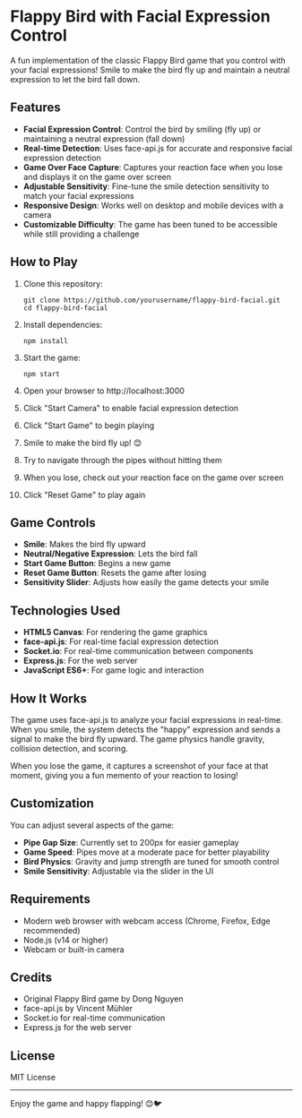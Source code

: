 # Flappy Bird with Facial Expression Control

A fun implementation of the classic Flappy Bird game that you control with your facial expressions! Smile to make the bird fly up and maintain a neutral expression to let the bird fall down.

## Features

- **Facial Expression Control**: Control the bird by smiling (fly up) or maintaining a neutral expression (fall down)
- **Real-time Detection**: Uses face-api.js for accurate and responsive facial expression detection
- **Game Over Face Capture**: Captures your reaction face when you lose and displays it on the game over screen
- **Adjustable Sensitivity**: Fine-tune the smile detection sensitivity to match your facial expressions
- **Responsive Design**: Works well on desktop and mobile devices with a camera
- **Customizable Difficulty**: The game has been tuned to be accessible while still providing a challenge

## How to Play

1. Clone this repository:
   ```
   git clone https://github.com/yourusername/flappy-bird-facial.git
   cd flappy-bird-facial
   ```

2. Install dependencies:
   ```
   npm install
   ```

3. Start the game:
   ```
   npm start
   ```

4. Open your browser to http://localhost:3000

5. Click "Start Camera" to enable facial expression detection

6. Click "Start Game" to begin playing

7. Smile to make the bird fly up! 😊

8. Try to navigate through the pipes without hitting them

9. When you lose, check out your reaction face on the game over screen

10. Click "Reset Game" to play again

## Game Controls

- **Smile**: Makes the bird fly upward
- **Neutral/Negative Expression**: Lets the bird fall
- **Start Game Button**: Begins a new game
- **Reset Game Button**: Resets the game after losing
- **Sensitivity Slider**: Adjusts how easily the game detects your smile

## Technologies Used

- **HTML5 Canvas**: For rendering the game graphics
- **face-api.js**: For real-time facial expression detection
- **Socket.io**: For real-time communication between components
- **Express.js**: For the web server
- **JavaScript ES6+**: For game logic and interaction

## How It Works

The game uses face-api.js to analyze your facial expressions in real-time. When you smile, the system detects the "happy" expression and sends a signal to make the bird fly upward. The game physics handle gravity, collision detection, and scoring.

When you lose the game, it captures a screenshot of your face at that moment, giving you a fun memento of your reaction to losing!

## Customization

You can adjust several aspects of the game:

- **Pipe Gap Size**: Currently set to 200px for easier gameplay
- **Game Speed**: Pipes move at a moderate pace for better playability
- **Bird Physics**: Gravity and jump strength are tuned for smooth control
- **Smile Sensitivity**: Adjustable via the slider in the UI

## Requirements

- Modern web browser with webcam access (Chrome, Firefox, Edge recommended)
- Node.js (v14 or higher)
- Webcam or built-in camera

## Credits

- Original Flappy Bird game by Dong Nguyen
- face-api.js by Vincent Mühler
- Socket.io for real-time communication
- Express.js for the web server

## License

MIT License

---

Enjoy the game and happy flapping! 😊🐦
